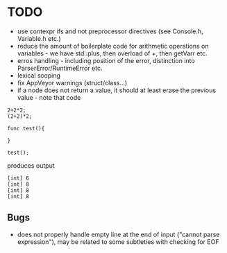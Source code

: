 # TODO

* use contexpr ifs and not preprocessor directives (see Console.h, Variable.h etc.)
* reduce the amount of boilerplate code for arithmetic operations on variables - we have std::plus, then overload of +, then getVarr etc. 
* erros handling - including position of the error, distinction into ParserError/RuntimeError etc.
* lexical scoping
* fix AppVeyor warnings (struct/class...)
* if a node does not return a value, it should at least erase the previous value - note that code 

~~~~ 
2+2*2;  
(2+2)*2;  
  
func test(){ 
    
}

test();
~~~~

produces output 

~~~~ 
[int] 6  
[int] 8  
[int] 8  
[int] 8
~~~~

## Bugs 

* does not properly handle empty line at the end of input ("cannot parse expression"), may be related to some subtleties with checking for EOF
